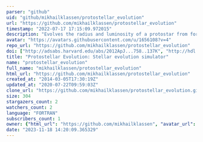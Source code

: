 ```yaml
---
parser: "github"
uid: "github/mikhailklassen/protostellar_evolution"
url: "https://github.com/mikhailklassen/protostellar_evolution"
timestamp: "2022-07-17 17:15:09.972015"
description: "Evolves the radius and luminosity of a protostar from formation to a main sequence star"
avatar: "https://avatars.githubusercontent.com/u/1656108?v=4"
repo_url: "https://github.com/mikhailklassen/protostellar_evolution"
doi: ["http://adsabs.harvard.edu/abs/2012ApJ...758..137K", "http://hdl.handle.net/11375/19758", "https://ui.adsabs.harvard.edu/abs/2020ascl.soft01006K/abstract"]
title: "Protostellar Evolution: Stellar evolution simulator"
name: "protostellar_evolution"
full_name: "mikhailklassen/protostellar_evolution"
html_url: "https://github.com/mikhailklassen/protostellar_evolution"
created_at: "2014-03-05T17:30:19Z"
updated_at: "2020-07-22T09:59:03Z"
clone_url: "https://github.com/mikhailklassen/protostellar_evolution.git"
size: 304
stargazers_count: 2
watchers_count: 2
language: "FORTRAN"
subscribers_count: 1
owner: {"html_url": "https://github.com/mikhailklassen", "avatar_url": "https://avatars.githubusercontent.com/u/1656108?v=4", "login": "mikhailklassen", "type": "User"}
date: "2023-11-18 14:20:09.365329"
---
```

